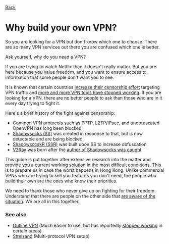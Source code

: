 [Back](../../README.md)

# Why build your own VPN?

So you are looking for a VPN but don't know which one to choose. There are so many VPN services out there you are confused which one is better.

Ask yourself, why do you need a VPN?

If you are trying to watch Netflix than it doesn't really matter. But you are here because you value freedom, and you want to ensure access to information that some people don't want you to see.

It is known that certain countries [increase their censorship effort](https://medium.com/@phoebecross/bypass-gfw-china-2018-2e553a3d9618) targeting VPN traffic and [more and more VPN tools have stopped working](https://program-think.blogspot.com/2019/06/gfw-news.html). If you are looking for a VPN, there are no better people to ask than those who are in it every day trying to fight it.

Here's a brief history of the fight against censorship:
- Common VPN protocols such as PPTP, L2TP/IPsec, and unobfuscated OpenVPN has long been blocked
- [Shadowsocks (SS)](https://github.com/shadowsocks/shadowsocks-libev) was created in response to that, but is now detectable and are being blocked
- [ShadowsocskR (SSR)](https://github.com/shadowsocksrr/shadowsocksr-csharp) was built upon SS to increase obfuscation
- [V2Ray](https://github.com/v2ray/v2ray-core) was born after the [author of Shadowsocks was caught](https://web.archive.org/web/20150822223925/https://github.com/shadowsocks/shadowsocks-iOS/issues/124#issuecomment-133630294)

This guide is put together after extensive research into the matter and provide you a current working solution in the most difficult conditions. This is to prepare us in case the worst happens in Hong Kong. Unlike commercial VPNs who are trying to sell you features you don't need, the people who build their own are the ones who know their priorities.

We need to thank those who never give up on fighting for their freedom. Understand that there are people on the other side that [are aware of the situation](https://program-think.blogspot.com/2019/09/weekly-share-137.html). We are all in this together.

### See also

- [Outline VPN](https://getoutline.org/en/home) (Much easier to use, but has reportedly [stopped working](https://github.com/Jigsaw-Code/outline-server/issues/193) in certain areas)
- [Streisand](https://github.com/StreisandEffect/streisand) (Multi-protocol VPN setup)